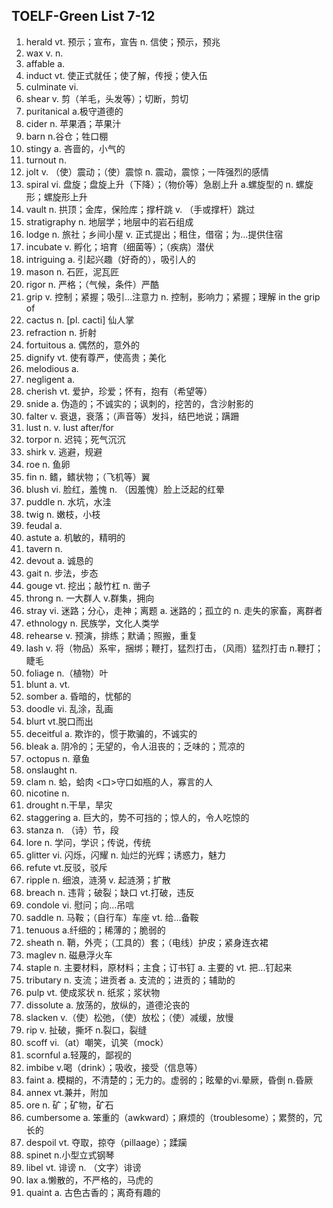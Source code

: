 ## TOELF-Green List 7-12

1. herald vt. 预示；宣布，宣告 n. 信使；预示，预兆
1. wax v. n.
1. affable a.
1. induct vt. 使正式就任；使了解，传授；使入伍
1. culminate vi.
1. shear v. 剪（羊毛，头发等）；切断，剪切
1. puritanical a.极守道德的
1. cider n. 苹果酒；苹果汁
1. barn n.谷仓；牲口棚
1. stingy a. 吝啬的，小气的
1. turnout n.
1. jolt v.  （使）震动；（使）震惊 n. 震动，震惊；一阵强烈的感情 
1. spiral vi. 盘旋；盘旋上升（下降）；（物价等）急剧上升 a.螺旋型的 n. 螺旋形；螺旋形上升 
1. vault n. 拱顶；金库，保险库；撑杆跳 v. （手或撑杆）跳过
1. stratigraphy n. 地层学；地层中的岩石组成
1. lodge n. 旅社；乡间小屋 v. 正式提出；租住，借宿；为...提供住宿
1. incubate v. 孵化；培育（细菌等）；（疾病）潜伏
1. intriguing a. 引起兴趣（好奇的），吸引人的
1. mason n. 石匠，泥瓦匠
1. rigor n. 严格；（气候，条件）严酷
1. grip v. 控制；紧握；吸引...注意力 n. 控制，影响力；紧握；理解 in the grip of
1. cactus n. [pl. cacti] 仙人掌
1. refraction n. 折射
1. fortuitous a. 偶然的，意外的
2. dignify vt. 使有尊严，使高贵；美化
2. melodious a.
2. negligent a.
2. cherish vt. 爱护，珍爱；怀有，抱有（希望等）
2. snide a. 伪造的；不诚实的；讽刺的，挖苦的，含沙射影的
2. falter v. 衰退，衰落；（声音等）发抖，结巴地说；蹒跚
2. lust n. v. lust after/for
2. torpor n. 迟钝；死气沉沉
2. shirk v. 逃避，规避
2. roe n. 鱼卵
2. fin n. 鳍，鳍状物；（飞机等）翼
2. blush vi. 脸红，羞愧  n. （因羞愧）脸上泛起的红晕
2. puddle n. 水坑，水洼
2. twig n. 嫩枝，小枝
2. feudal a.
2. astute a. 机敏的，精明的
2. tavern n.
2. devout a. 诚恳的
2. gait n. 步法，步态
2. gouge vt. 挖出；敲竹杠 n. 凿子 
2. throng n. 一大群人 v.群集，拥向 
2. stray vi. 迷路；分心，走神；离题 a. 迷路的；孤立的 n. 走失的家畜，离群者
2. ethnology n. 民族学，文化人类学
2. rehearse v. 预演，排练；默诵；照搬，重复
2. lash v. 将（物品）系牢，捆绑；鞭打，猛烈打击，（风雨）猛烈打击 n.鞭打；睫毛
2. foliage n.（植物）叶
2. blunt a. vt.
2. somber a. 昏暗的，忧郁的
2. doodle vi. 乱涂，乱画
2. blurt vt.脱口而出
2. deceitful a. 欺诈的，惯于欺骗的，不诚实的
2. bleak a. 阴冷的；无望的，令人沮丧的；乏味的；荒凉的
2. octopus n. 章鱼
2. onslaught n.
2. clam n. 蛤，蛤肉 <口>守口如瓶的人，寡言的人
2. nicotine n.
2. drought n.干旱，旱灾
2. staggering a.  巨大的，势不可挡的；惊人的，令人吃惊的
2. stanza n. （诗）节，段
2. lore n. 学问，学识；传说，传统
2. glitter vi. 闪烁，闪耀 n. 灿烂的光辉；诱惑力，魅力
2. refute vt.反驳，驳斥
2. ripple n. 细浪，涟漪 v. 起涟漪；扩散 
2. breach n. 违背；破裂；缺口 vt.打破，违反
2. condole vi. 慰问；向...吊唁
2. saddle n. 马鞍；（自行车）车座 vt. 给...备鞍
2. tenuous a.纤细的；稀薄的；脆弱的
2. sheath n. 鞘，外壳；（工具的）套；（电线）护皮；紧身连衣裙
2. maglev n. 磁悬浮火车
2. staple n. 主要材料，原材料；主食；订书钉 a. 主要的 vt. 把...钉起来
2. tributary n. 支流；进贡者 a. 支流的；进贡的；辅助的
2. pulp vt. 使成浆状 n. 纸浆；浆状物
2. dissolute a. 放荡的，放纵的，道德沦丧的
2. slacken v.（使）松弛，（使）放松；（使）减缓，放慢
2. rip v. 扯破，撕坏 n.裂口，裂缝
2. scoff vi.（at）嘲笑，讥笑（mock）
2. scornful a.轻蔑的，鄙视的
2. imbibe v.喝（drink）；吸收，接受（信息等）
2. faint a. 模糊的，不清楚的；无力的。虚弱的；眩晕的vi.晕厥，昏倒 n.昏厥
2. annex vt.兼并，附加
2. ore n. 矿；矿物，矿石
2. cumbersome a. 笨重的（awkward）；麻烦的（troublesome）；累赘的，冗长的
2. despoil vt. 夺取，掠夺（pillaage）；蹂躏
2. spinet n.小型立式钢琴
2. libel vt. 诽谤 n. （文字）诽谤
2. lax a.懒散的，不严格的，马虎的
2. quaint a. 古色古香的；离奇有趣的

